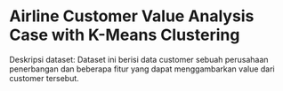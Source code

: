 # Airline Customer Value Analysis Case with K-Means Clustering
Deskripsi dataset:
  Dataset ini berisi data customer sebuah perusahaan penerbangan dan beberapa fitur yang dapat menggambarkan value dari customer tersebut.


